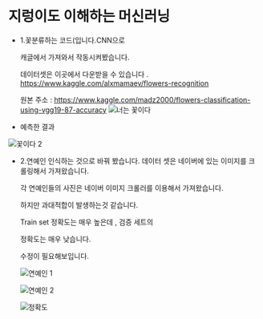 # 지렁이도 이해하는 머신러닝

- 1.꽃분류하는 코드(입니다.CNN으로 

  캐글에서 가져와서 작동시켜봤습니다.
  
  데이터셋은 이곳에서 다운받을 수 있습니다 . 
  https://www.kaggle.com/alxmamaev/flowers-recognition
  
  원본 주소 : https://www.kaggle.com/madz2000/flowers-classification-using-vgg19-87-accuracy
![너는 꽃이다](https://user-images.githubusercontent.com/50771738/86914609-91c4cd00-c15b-11ea-8d88-c2232d198e1c.png)
- 예측한 결과

![꽃이다 2](https://user-images.githubusercontent.com/50771738/86914668-a739f700-c15b-11ea-996f-6f8148a1d019.png)

- 2.연예인 인식하는 것으로 바꿔 봤습니다. 데이터 셋은 네이버에 있는 이미지를 크롤링해서 가져왔습니다.

  각 연예인들의 사진은 네이버 이미지 크롤러를 이용해서 가져왔습니다.

  하지만 과대적합이 발생하는것 같습니다. 
  
  Train set 정확도는 매우 높은데 , 검증 세트의
  
  정확도는 매우 낮습니다. 
  
  수정이 필요해보입니다.

  ![연예인 1](https://user-images.githubusercontent.com/50771738/87236550-f6b34800-c425-11ea-9144-f1b5b3e9fd04.png)


  ![연예인 2](https://user-images.githubusercontent.com/50771738/87236551-f74bde80-c425-11ea-93e0-ff3ac4635609.png)

  ![정확도](https://user-images.githubusercontent.com/50771738/87236605-527dd100-c426-11ea-8444-cc4b31608507.png)

